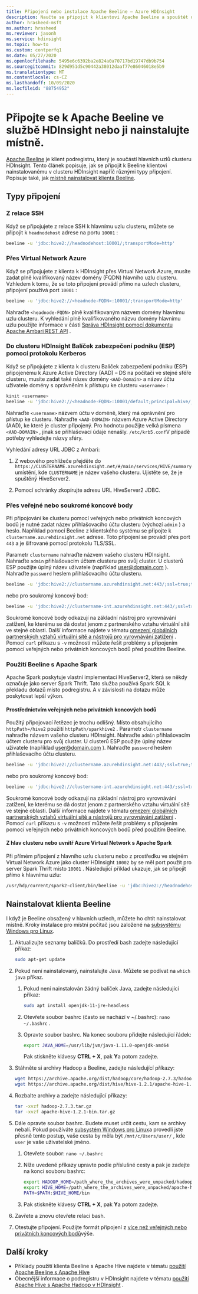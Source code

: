 ```yaml
---
title: Připojení nebo instalace Apache Beeline – Azure HDInsight
description: Naučte se připojit k klientovi Apache Beeline a spouštět dotazy na podregistry pomocí Hadoop v HDInsight. Beeline je nástroj pro práci s HiveServer2 nad JDBC.
author: hrasheed-msft
ms.author: hrasheed
ms.reviewer: jasonh
ms.service: hdinsight
ms.topic: how-to
ms.custom: contperfq1
ms.date: 05/27/2020
ms.openlocfilehash: 5495e6c6392ba2e824a0a70717bd19747db9b754
ms.sourcegitcommit: 829d951d5c90442a38012daaf77e86046018e5b9
ms.translationtype: MT
ms.contentlocale: cs-CZ
ms.lasthandoff: 10/09/2020
ms.locfileid: "88754952"
---
```

# <a name="connect-to-apache-beeline-on-hdinsight-or-install-it-locally"></a>Připojte se k Apache Beeline ve službě HDInsight nebo ji nainstalujte místně.

[Apache Beeline](https://cwiki.apache.org/confluence/display/Hive/HiveServer2+Clients#HiveServer2Clients-Beeline–NewCommandLineShell) je klient podregistru, který je součástí hlavních uzlů clusteru HDInsight. Tento článek popisuje, jak se připojit k Beeline klientovi nainstalovanému v clusteru HDInsight napříč různými typy připojení. Popisuje také, jak [místně nainstalovat klienta Beeline](#install-beeline-client). 

## <a name="types-of-connections"></a>Typy připojení

### <a name="from-an-ssh-session"></a>Z relace SSH

Když se připojujete z relace SSH k hlavnímu uzlu clusteru, můžete se připojit k `headnodehost` adrese na portu `10001` :

```bash
beeline -u 'jdbc:hive2://headnodehost:10001/;transportMode=http'
```

### <a name="over-an-azure-virtual-network"></a>Přes Virtual Network Azure

Když se připojujete z klienta k HDInsight přes Virtual Network Azure, musíte zadat plně kvalifikovaný název domény (FQDN) hlavního uzlu clusteru. Vzhledem k tomu, že se toto připojení provádí přímo na uzlech clusteru, připojení používá port `10001` :

```bash
beeline -u 'jdbc:hive2://<headnode-FQDN>:10001/;transportMode=http'
```

Nahraďte `<headnode-FQDN>` plně kvalifikovaným názvem domény hlavnímu uzlu clusteru. K vyhledání plně kvalifikovaného názvu domény hlavnímu uzlu použijte informace v části [Správa HDInsight pomocí dokumentu Apache Ambari REST API](../hdinsight-hadoop-manage-ambari-rest-api.md#get-the-fqdn-of-cluster-nodes) .

### <a name="to-hdinsight-enterprise-security-package-esp-cluster-using-kerberos"></a>Do clusteru HDInsight Balíček zabezpečení podniku (ESP) pomocí protokolu Kerberos

Když se připojujete z klienta k clusteru Balíček zabezpečení podniku (ESP) připojenému k Azure Active Directory (AAD) – DS na počítači ve stejné sféře clusteru, musíte zadat také název domény `<AAD-Domain>` a název účtu uživatele domény s oprávněním k přístupu ke clusteru `<username>` :

```bash
kinit <username>
beeline -u 'jdbc:hive2://<headnode-FQDN>:10001/default;principal=hive/_HOST@<AAD-Domain>;auth-kerberos;transportMode=http' -n <username>
```

Nahraďte `<username>` názvem účtu v doméně, který má oprávnění pro přístup ke clusteru. Nahraďte `<AAD-DOMAIN>` názvem Azure Active Directory (AAD), ke které je cluster připojený. Pro hodnotu použijte velká písmena `<AAD-DOMAIN>` , jinak se přihlašovací údaje nenašly. `/etc/krb5.conf`V případě potřeby vyhledejte názvy sféry.

Vyhledání adresy URL JDBC z Ambari:

1. Z webového prohlížeče přejděte do `https://CLUSTERNAME.azurehdinsight.net/#/main/services/HIVE/summary` umístění, kde `CLUSTERNAME` je název vašeho clusteru. Ujistěte se, že je spuštěný HiveServer2.

1. Pomocí schránky zkopírujte adresu URL HiveServer2 JDBC.

### <a name="over-public-or-private-endpoints"></a>Přes veřejné nebo soukromé koncové body

Při připojování ke clusteru pomocí veřejných nebo privátních koncových bodů je nutné zadat název přihlašovacího účtu clusteru (výchozí `admin` ) a heslo. Například pomocí Beeline z klientského systému se připojte k `clustername.azurehdinsight.net` adrese. Toto připojení se provádí přes port `443` a je šifrované pomocí protokolu TLS/SSL.

Parametr `clustername` nahraďte názvem vašeho clusteru HDInsight. Nahraďte `admin` přihlašovacím účtem clusteru pro svůj cluster. U clusterů ESP použijte úplný název uživatele (například user@domain.com ). Nahraďte `password` heslem přihlašovacího účtu clusteru.

```bash
beeline -u 'jdbc:hive2://clustername.azurehdinsight.net:443/;ssl=true;transportMode=http;httpPath=/hive2' -n admin -p 'password'
```

nebo pro soukromý koncový bod:

```bash
beeline -u 'jdbc:hive2://clustername-int.azurehdinsight.net:443/;ssl=true;transportMode=http;httpPath=/hive2' -n admin -p 'password'
```

Soukromé koncové body odkazují na základní nástroj pro vyrovnávání zatížení, ke kterému se dá dostat jenom z partnerského vztahu virtuální sítě ve stejné oblasti. Další informace najdete v tématu [omezení globálních partnerských vztahů virtuální sítě a nástrojů pro vyrovnávání zatížení](../../virtual-network/virtual-networks-faq.md#what-are-the-constraints-related-to-global-vnet-peering-and-load-balancers) . Pomocí `curl` příkazu s `-v` možností můžete řešit problémy s připojením pomocí veřejných nebo privátních koncových bodů před použitím Beeline.

### <a name="use-beeline-with-apache-spark"></a>Použití Beeline s Apache Spark

Apache Spark poskytuje vlastní implementaci HiveServer2, která se někdy označuje jako server Spark Thrift. Tato služba používá Spark SQL k překladu dotazů místo podregistru. A v závislosti na dotazu může poskytovat lepší výkon.

#### <a name="through-public-or-private-endpoints"></a>Prostřednictvím veřejných nebo privátních koncových bodů

Použitý připojovací řetězec je trochu odlišný. Místo obsahujícího `httpPath=/hive2` použití `httpPath/sparkhive2` . Parametr `clustername` nahraďte názvem vašeho clusteru HDInsight. Nahraďte `admin` přihlašovacím účtem clusteru pro svůj cluster. U clusterů ESP použijte úplný název uživatele (například user@domain.com ). Nahraďte `password` heslem přihlašovacího účtu clusteru.

```bash
beeline -u 'jdbc:hive2://clustername.azurehdinsight.net:443/;ssl=true;transportMode=http;httpPath=/sparkhive2' -n admin -p 'password'
```

nebo pro soukromý koncový bod:

```bash
beeline -u 'jdbc:hive2://clustername-int.azurehdinsight.net:443/;ssl=true;transportMode=http;httpPath=/sparkhive2' -n admin -p 'password'
```

Soukromé koncové body odkazují na základní nástroj pro vyrovnávání zatížení, ke kterému se dá dostat jenom z partnerského vztahu virtuální sítě ve stejné oblasti. Další informace najdete v tématu [omezení globálních partnerských vztahů virtuální sítě a nástrojů pro vyrovnávání zatížení](../../virtual-network/virtual-networks-faq.md#what-are-the-constraints-related-to-global-vnet-peering-and-load-balancers) . Pomocí `curl` příkazu s `-v` možností můžete řešit problémy s připojením pomocí veřejných nebo privátních koncových bodů před použitím Beeline.

#### <a name="from-cluster-head-or-inside-azure-virtual-network-with-apache-spark"></a>Z hlav clusteru nebo uvnitř Azure Virtual Network s Apache Spark

Při přímém připojení z hlavního uzlu clusteru nebo z prostředku ve stejném Virtual Network Azure jako cluster HDInsight `10002` by se měl port použít pro server Spark Thrift místo `10001` . Následující příklad ukazuje, jak se připojit přímo k hlavnímu uzlu:

```bash
/usr/hdp/current/spark2-client/bin/beeline -u 'jdbc:hive2://headnodehost:10002/;transportMode=http'
```

## <a name="install-beeline-client"></a>Nainstalovat klienta Beeline

I když je Beeline obsažený v hlavních uzlech, můžete ho chtít nainstalovat místně.  Kroky instalace pro místní počítač jsou založené na [subsystému Windows pro Linux](https://docs.microsoft.com/windows/wsl/install-win10).

1. Aktualizujte seznamy balíčků. Do prostředí bash zadejte následující příkaz:

    ```bash
    sudo apt-get update
    ```

1. Pokud není nainstalovaný, nainstalujte Java. Můžete se podívat na `which java` příkaz.

    1. Pokud není nainstalován žádný balíček Java, zadejte následující příkaz:

        ```bash
        sudo apt install openjdk-11-jre-headless
        ```

    1. Otevřete soubor bashrc (často se nachází v ~/.bashrc): `nano ~/.bashrc` .

    1. Opravte soubor bashrc. Na konec souboru přidejte následující řádek:

        ```bash
        export JAVA_HOME=/usr/lib/jvm/java-1.11.0-openjdk-amd64
        ```

        Pak stiskněte klávesy **CTRL + X**, pak **Y**a potom zadejte.

1. Stáhněte si archivy Hadoop a Beeline, zadejte následující příkazy:

    ```bash
    wget https://archive.apache.org/dist/hadoop/core/hadoop-2.7.3/hadoop-2.7.3.tar.gz
    wget https://archive.apache.org/dist/hive/hive-1.2.1/apache-hive-1.2.1-bin.tar.gz
    ```

1. Rozbalte archivy a zadejte následující příkazy:

    ```bash
    tar -xvzf hadoop-2.7.3.tar.gz
    tar -xvzf apache-hive-1.2.1-bin.tar.gz
    ```

1. Dále opravte soubor bashrc. Budete muset určit cestu, kam se archivy nebalí. Pokud používáte [subsystém Windows pro Linux](https://docs.microsoft.com/windows/wsl/install-win10)a provedli jste přesně tento postup, vaše cesta by měla být `/mnt/c/Users/user/` , kde `user` je vaše uživatelské jméno.

    1. Otevřete soubor: `nano ~/.bashrc`

    1. Níže uvedené příkazy upravte podle příslušné cesty a pak je zadejte na konci souboru bashrc:

        ```bash
        export HADOOP_HOME=/path_where_the_archives_were_unpacked/hadoop-2.7.3
        export HIVE_HOME=/path_where_the_archives_were_unpacked/apache-hive-1.2.1-bin
        PATH=$PATH:$HIVE_HOME/bin
        ```

    1. Pak stiskněte klávesy **CTRL + X**, pak **Y**a potom zadejte.

1. Zavřete a znovu otevřete relaci bash.

1. Otestujte připojení. Použijte formát připojení z [více než veřejných nebo privátních koncových bodů](#over-public-or-private-endpoints)výše.

## <a name="next-steps"></a>Další kroky

* Příklady použití klienta Beeline s Apache Hive najdete v tématu [použití Apache Beeline s Apache Hive](apache-hadoop-use-hive-beeline.md)
* Obecnější informace o podregistru v HDInsight najdete v tématu [použití Apache Hive s Apache Hadoop v HDInsight](hdinsight-use-hive.md) .
